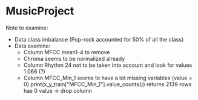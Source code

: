 # MusicProject

Note to examine:

- Data class imbalance (Pop-rock accounted for 50% of all the class)
- Data examine:
    + Column MFCC mean1-4 to remove
    + Chroma seems to be normalized already
    + Column Rhythm 24 not to be taken into account and look for values 1.066 (?)
    + Column MFCC_Min_1 seems to have a lot missing variables  (value = 0)
        print(x_y_train["MFCC_Min_1"].value_counts()) returns 2139 rows has 0 value -> drop column 

